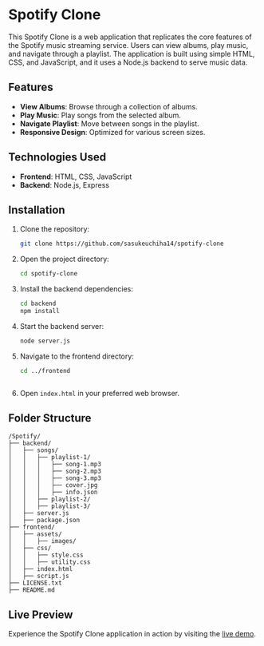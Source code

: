# Spotify Clone
This Spotify Clone is a web application that replicates the core features of the Spotify music streaming service. Users can view albums, play music, and navigate through a playlist. The application is built using simple HTML, CSS, and JavaScript, and it uses a Node.js backend to serve music data.

## Features

- **View Albums**: Browse through a collection of albums.
- **Play Music**: Play songs from the selected album.
- **Navigate Playlist**: Move between songs in the playlist.
- **Responsive Design**: Optimized for various screen sizes.

## Technologies Used

- **Frontend**: HTML, CSS, JavaScript
- **Backend**: Node.js, Express

## Installation

1. Clone the repository:
    ```bash
    git clone https://github.com/sasukeuchiha14/spotify-clone
    ```

2. Open the project directory:
    ```bash
    cd spotify-clone
    ```

3. Install the backend dependencies:
    ```bash
    cd backend
    npm install
    ```

4. Start the backend server:
    ```bash
    node server.js
    ```

5. Navigate to the frontend directory:
    ```bash
    cd ../frontend
    ```
    ```

6. Open `index.html` in your preferred web browser.

## Folder Structure

```
/Spotify/
├── backend/
│   ├── songs/
│   │   ├── playlist-1/
│   │   │   ├── song-1.mp3
│   │   │   ├── song-2.mp3
│   │   │   ├── song-3.mp3
│   │   │   ├── cover.jpg
│   │   │   ├── info.json
│   │   ├── playlist-2/
│   │   ├── playlist-3/
│   ├── server.js
│   ├── package.json
├── frontend/
│   ├── assets/
│   │   ├── images/
│   ├── css/
│   │   ├── style.css
│   │   ├── utility.css
│   ├── index.html
│   ├── script.js
├── LICENSE.txt
├── README.md
```

## Live Preview

Experience the Spotify Clone application in action by visiting the [live demo](https://spotify.hardikgarg.me/).
